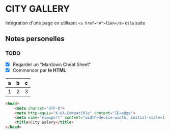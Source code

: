 # CITY GALLERY 

Intégration d'une page en utilisant `<a href="#">lien</a>` et la suite 

## Notes personelles 

### TODO

- [X] Regarder un "Mardown Cheat Sheet"
- [X] Commencer par **le HTML**

a |b | c 
---|---|---
1 | 2 | 3 

```html
<head>
    <meta charset="UTF-8">
    <meta http-equiv="X-UA-Compatible" content="IE=edge">
    <meta name="viewport" content="width=device-width, initial-scale=1.0">
    <title>City Galery</title>
</head>
```